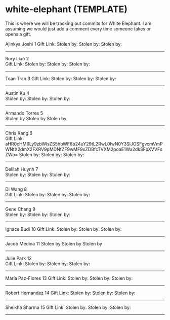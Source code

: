 # white-elephant (TEMPLATE)

This is where we will be tracking out commits for White Elephant. I am assuming we would just add a comment every time someone takes or opens a gift. 
 	
Ajinkya Joshi	1 
Gift Link: 
Stolen by: 
Stolen by:
Stolen by: 
______________
Rory Liao	2	
Gift Link:
Stolen by: 
Stolen by:
Stolen by:
______________
Toan Tran	3
Gift Link:
Stolen by: 
Stolen by:
Stolen by:
______________
Austin Ku	4	
Stolen by: 
Stolen by:
Stolen by:
_____________
Armando Torres	5	
Stolen by 
Stolen by
Stolen by
______________
Chris Kang	6	
Gift Link: aHR0cHM6Ly9zbWlsZS5hbWF6b24uY29tL2RwL0IwN0Y3SlJOSFgvcmVmPWNtX2dmX2FXRV9pMDNfZF9wMF9xZDBfcTVXM2poaE1Wa2dkSFpXVVFsZWo=
Stolen by: 
Stolen by:
Stolen by:
______________
Delilah Huynh	7	
Stolen by: 
Stolen by:
Stolen by:
______________
Di Wang	8	
Gift Link:
Stolen by: 
Stolen by:
Stolen by:
______________
Gene Chang	9	
Stolen by: 
Stolen by:
Stolen by:
______________
Ignace Budi	10
Gift Link:
Stolen by: 
Stolen by:
Stolen by:
______________
Jacob Medina	11
Stolen by 
Stolen by
Stolen by
______________
Julie Park	12	
Gift Link:
Stolen by: 
Stolen by:
Stolen by:
______________
Maria Paz-Flores	13
Gift Link:
Stolen by: 
Stolen by:
Stolen by:
______________
Robert Hernandez	14
Gift Link:
Stolen by: 
Stolen by:
Stolen by:
______________
Sheikha Sharma	15
Gift Link:
Stolen by: 
Stolen by:
Stolen by:
______________
